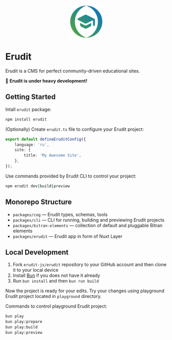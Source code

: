 <p align="center" style="text-align: center;">
    <img src="./.repository/logotype.svg" width="100px" />
</p>

# Erudit

Erudit is a CMS for perfect community-driven educational sites.

🚧 **Erudit is under heavy development!**

## Getting Started

Intall `erudit` package:

```bash
npm install erudit
```

(Optionally) Create `erudit.ts` file to configure your Erudit project:

```ts
export default defineEruditConfig({
    language: 'ru',
    site: {
        title: 'My Awesome Site',
    },
});
```

Use commands provided by Erudit CLI to control your project:

```bash
npm erudit dev|build|preview
```

## Monorepo Structure

- `packages/cog` — Erudit types, schemas, tools
- `packages/cli` — CLI for running, building and previewing Erudit projects
- `packages/bitran-elements` — collection of default and pluggable Bitran elements
- `packages/erudit` — Erudit app in form of Nuxt Layer

## Local Development

1. Fork `erudit-js/erudit` repository to your GitHub account and then clone it to your local device
2. Install [Bun](https://bun.sh/) if you does not have it already
3. Run `bun install` and then `bun run build`

Now the project is ready for your edits.
Try your changes using playground Erudit project located in `playground` directory.

Commands to control playground Erudit project:

```bash
bun play
bun play:prepare
bun play:build
bun play:preview
```
